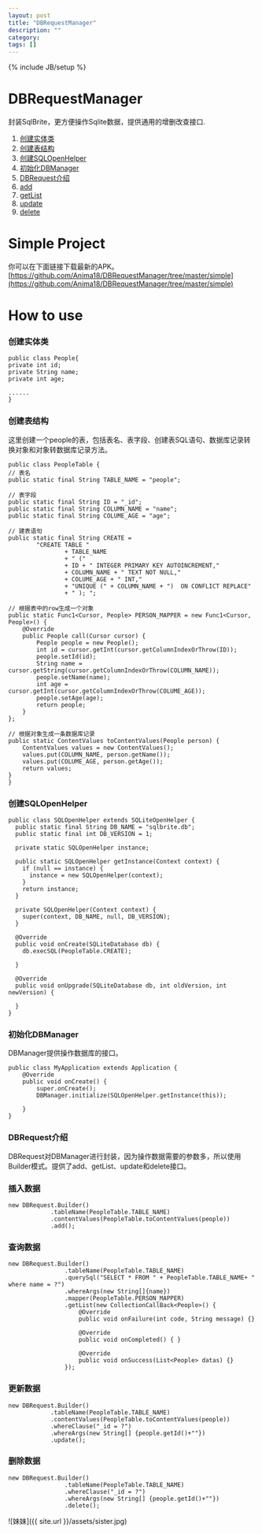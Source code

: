 ```yaml
---
layout: post
title: "DBRequestManager"
description: ""
category: 
tags: []
---
```

{% include JB/setup %}

# DBRequestManager
封装SqlBrite，更方便操作Sqlite数据，提供通用的增删改查接口.   
 
1. [创建实体类](https://github.com/Anima18/DBRequestManager/blob/master/README.md#createBean)  
2. [创建表结构](#createTable)  
3. [创建SQLOpenHelper](#createHelper)  
4. [初始化DBManager](#initDB)  
5. [DBRequest介绍](#DBRequest)  
6. [add](#add)  
7. [getList](#getList)  
8. [update](#update)  
9. [delete](#delete)  

# Simple Project
你可以在下面链接下载最新的APK。[https://github.com/Anima18/DBRequestManager/tree/master/simple](https://github.com/Anima18/DBRequestManager/tree/master/simple)

# How to use

### <span id = "createBean">创建实体类</span>
    public class People{
    private int id;
    private String name;
    private int age;

    ......
	}

### <span id = "createTable">创建表结构</span>  
这里创建一个people的表，包括表名、表字段、创建表SQL语句、数据库记录转换对象和对象转数据库记录方法。  

    public class PeopleTable {
    // 表名
    public static final String TABLE_NAME = "people";

    // 表字段
    public static final String ID = "_id";
    public static final String COLUMN_NAME = "name";
    public static final String COLUME_AGE = "age";

    // 建表语句
    public static final String CREATE =
            "CREATE TABLE "
                    + TABLE_NAME
                    + " ("
                    + ID + " INTEGER PRIMARY KEY AUTOINCREMENT,"
                    + COLUMN_NAME + " TEXT NOT NULL,"
                    + COLUME_AGE + " INT,"
                    + "UNIQUE (" + COLUMN_NAME + ")  ON CONFLICT REPLACE"
                    + " ); ";

    // 根据表中的row生成一个对象
    public static Func1<Cursor, People> PERSON_MAPPER = new Func1<Cursor, People>() {
        @Override
        public People call(Cursor cursor) {
            People people = new People();
            int id = cursor.getInt(cursor.getColumnIndexOrThrow(ID));
            people.setId(id);
            String name = cursor.getString(cursor.getColumnIndexOrThrow(COLUMN_NAME));
            people.setName(name);
            int age = cursor.getInt(cursor.getColumnIndexOrThrow(COLUME_AGE));
            people.setAge(age);
            return people;
        }
    };

    // 根据对象生成一条数据库记录
    public static ContentValues toContentValues(People person) {
        ContentValues values = new ContentValues();
        values.put(COLUMN_NAME, person.getName());
        values.put(COLUME_AGE, person.getAge());
        return values;
    }
	}  

### <span id = "createHelper">创建SQLOpenHelper</span>  
    public class SQLOpenHelper extends SQLiteOpenHelper {
	  public static final String DB_NAME = "sqlbrite.db";
	  public static final int DB_VERSION = 1;
	
	  private static SQLOpenHelper instance;
	
	  public static SQLOpenHelper getInstance(Context context) {
	    if (null == instance) {
	      instance = new SQLOpenHelper(context);
	    }
	    return instance;
	  }
	
	  private SQLOpenHelper(Context context) {
	    super(context, DB_NAME, null, DB_VERSION);
	  }
	
	  @Override
	  public void onCreate(SQLiteDatabase db) {
	    db.execSQL(PeopleTable.CREATE);
	
	  }
	
	  @Override
	  public void onUpgrade(SQLiteDatabase db, int oldVersion, int newVersion) {
	
	  }
	}

### <span id = "initDB">初始化DBManager</span> 
DBManager提供操作数据库的接口。  

    public class MyApplication extends Application {
	    @Override
	    public void onCreate() {
	        super.onCreate();
	        DBManager.initialize(SQLOpenHelper.getInstance(this));
	
	    }
	}

### <span id = "DBRequest">DBRequest介绍</span> 
DBRequest对DBManager进行封装，因为操作数据需要的参数多，所以使用Builder模式。提供了add、getList、update和delete接口。


### <span id = "add">插入数据</span>
    new DBRequest.Builder()
                .tableName(PeopleTable.TABLE_NAME)
                .contentValues(PeopleTable.toContentValues(people))
                .add();

### <span id = "getList">查询数据</span>
    new DBRequest.Builder()
                    .tableName(PeopleTable.TABLE_NAME)
                    .querySql("SELECT * FROM " + PeopleTable.TABLE_NAME+ " where name = ?")
                    .whereArgs(new String[]{name})
                    .mapper(PeopleTable.PERSON_MAPPER)
                    .getList(new CollectionCallBack<People>() {
                        @Override
                        public void onFailure(int code, String message) {}

                        @Override
                        public void onCompleted() { }

                        @Override
                        public void onSuccess(List<People> datas) {}
                    });

### <span id = "update">更新数据</span>  
    new DBRequest.Builder()
                .tableName(PeopleTable.TABLE_NAME)
                .contentValues(PeopleTable.toContentValues(people))
                .whereClause("_id = ?")
                .whereArgs(new String[] {people.getId()+""})
                .update();

### <span id = "delete">删除数据</span>
    new DBRequest.Builder()
                    .tableName(PeopleTable.TABLE_NAME)
                    .whereClause("_id = ?")
                    .whereArgs(new String[] {people.getId()+""})
                    .delete();

![妹妹]({{ site.url }}/assets/sister.jpg)